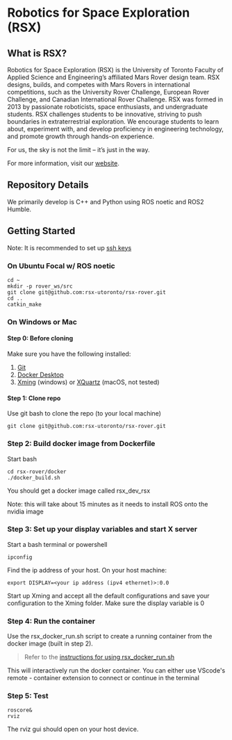 # Robotics for Space Exploration (RSX)

## What is RSX?

Robotics for Space Exploration (RSX) is the University of Toronto Faculty of Applied Science and Engineering’s affiliated Mars Rover design team. 
RSX designs, builds, and competes with Mars Rovers in international competitions, such as the University Rover Challenge, European Rover Challenge, and Canadian International Rover Challenge. 
RSX was formed in 2013 by passionate roboticists, space enthusiasts, and undergraduate students. RSX challenges students to be innovative, striving to push boundaries in extraterrestrial exploration. We encourage students to learn about, experiment with, and develop proficiency in engineering technology, and promote growth through hands-on experience. 

For us, the sky is not the limit – it’s just in the way.

For more information, visit our [website](https://rsx.skule.ca/). 

## Repository Details 

We primarily develop is C++ and Python using ROS noetic and ROS2 Humble. 

## Getting Started 

Note: It is recommended to set up [ssh keys](https://docs.github.com/en/authentication/connecting-to-github-with-ssh/generating-a-new-ssh-key-and-adding-it-to-the-ssh-agent) 

### On Ubuntu Focal w/ ROS noetic 
```
cd ~
mkdir -p rover_ws/src 
git clone git@github.com:rsx-utoronto/rsx-rover.git
cd ..
catkin_make 
```
### On Windows or Mac 

#### Step 0: Before cloning
Make sure you have the following installed:
1. [Git](https://gitforwindows.org/)
2. [Docker Desktop](https://www.docker.com/products/docker-desktop/)
3. [Xming](https://sourceforge.net/projects/xming/) (windows) or [XQuartz](https://www.xquartz.org/) (macOS, not tested)

#### Step 1: Clone repo
Use git bash to clone the repo (to your local machine)
```
git clone git@github.com:rsx-utoronto/rsx-rover.git
```

### Step 2: Build docker image from Dockerfile 
Start bash 
```
cd rsx-rover/docker
./docker_build.sh
```
You should get a docker image called rsx_dev_rsx

Note: this will take about 15 minutes as it needs to install ROS onto the nvidia image 

### Step 3: Set up your display variables and start X server
Start a bash terminal or powershell 
```
ipconfig
```
Find the ip address of your host. 
On your host machine:
```
export DISPLAY=<your ip address (ipv4 ethernet)>:0.0
```
Start up Xming and accept all the default configurations and save your configuration to the Xming folder. Make sure the display variable is 0

### Step 4: Run the container 

Use the rsx_docker_run.sh script to create a running container from the docker image (built in step 2). 

> Refer to the [instructions for using rsx_docker_run.sh](docker/running_image_directions.md)

This will interactively run the docker container. You can either use VScode's remote - container extension to connect or continue in the terminal 

### Step 5: Test
```
roscore&
rviz
```
The rviz gui should open on your host device. 



